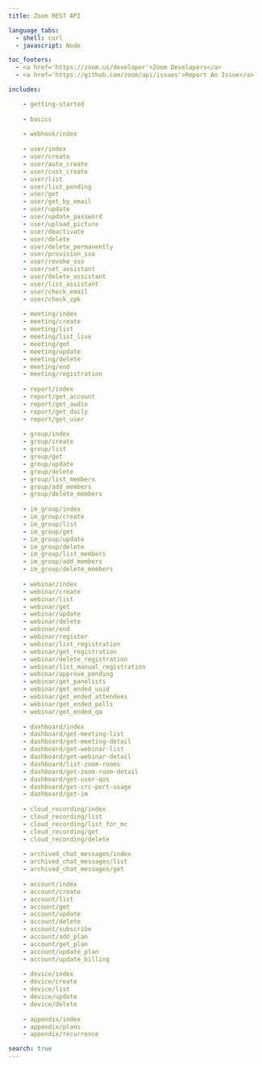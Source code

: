 ```yaml
---
title: Zoom REST API

language_tabs:
  - shell: curl
  - javascript: Node

toc_footers:
  - <a href='https://zoom.us/developer'>Zoom Developers</a>
  - <a href='https://github.com/zoom/api/issues'>Report An Issue</a>

includes:

    - getting-started
    
    - basics
    
    - webhook/index
    
    - user/index
    - user/create
    - user/auto_create
    - user/cust_create
    - user/list
    - user/list_pending
    - user/get
    - user/get_by_email
    - user/update
    - user/update_password
    - user/upload_picture
    - user/deactivate
    - user/delete
    - user/delete_permanently
    - user/provision_sso
    - user/revoke_sso
    - user/set_assistant
    - user/delete_assistant
    - user/list_assistant
    - user/check_email
    - user/check_zpk
    
    - meeting/index
    - meeting/create
    - meeting/list
    - meeting/list_live
    - meeting/get
    - meeting/update
    - meeting/delete
    - meeting/end
    - meeting/registration
    
    - report/index
    - report/get_account
    - report/get_audio
    - report/get_daily
    - report/get_user
    
    - group/index
    - group/create
    - group/list
    - group/get
    - group/update
    - group/delete
    - group/list_members
    - group/add_members
    - group/delete_members
    
    - im_group/index
    - im_group/create
    - im_group/list
    - im_group/get
    - im_group/update
    - im_group/delete
    - im_group/list_members
    - im_group/add_members
    - im_group/delete_members
    
    - webinar/index
    - webinar/create
    - webinar/list
    - webinar/get
    - webinar/update
    - webinar/delete
    - webinar/end
    - webinar/register
    - webinar/list_registration
    - webinar/get_registration
    - webinar/delete_registration
    - webinar/list_manual_registration
    - webinar/approve_pending
    - webinar/get_panelists
    - webinar/get_ended_uuid
    - webinar/get_ended_attendees
    - webinar/get_ended_polls
    - webinar/get_ended_qa
    
    - dashboard/index
    - dashboard/get-meeting-list
    - dashboard/get-meeting-detail
    - dashboard/get-webinar-list
    - dashboard/get-webinar-detail
    - dashboard/list-zoom-rooms
    - dashboard/get-zoom-room-detail
    - dashboard/get-user-qos
    - dashboard/get-crc-port-usage
    - dashboard/get-im
    
    - cloud_recording/index
    - cloud_recording/list
    - cloud_recording/list_for_mc
    - cloud_recording/get
    - cloud_recording/delete
    
    - archived_chat_messages/index
    - archived_chat_messages/list
    - archived_chat_messages/get
    
    - account/index
    - account/create
    - account/list
    - account/get
    - account/update
    - account/delete
    - account/subscribe
    - account/add_plan
    - account/get_plan
    - account/update_plan
    - account/update_billing
    
    - device/index
    - device/create
    - device/list
    - device/update
    - device/delete
    
    - appendix/index
    - appendix/plans
    - appendix/recurrence

search: true
---
```

